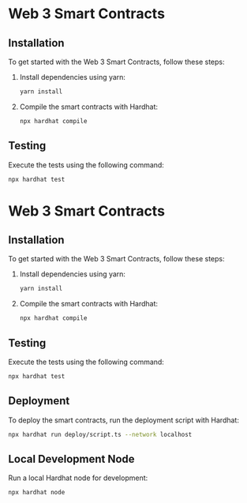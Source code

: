 # Web 3 Smart Contracts

## Installation

To get started with the Web 3 Smart Contracts, follow these steps:

1. Install dependencies using yarn:

   ```bash
   yarn install
   ```

2. Compile the smart contracts with Hardhat:

   ```bash
   npx hardhat compile
   ```

## Testing

Execute the tests using the following command:

```bash
npx hardhat test
```

# Web 3 Smart Contracts

## Installation

To get started with the Web 3 Smart Contracts, follow these steps:

1. Install dependencies using yarn:

   ```bash
   yarn install
   ```

2. Compile the smart contracts with Hardhat:

   ```bash
   npx hardhat compile
   ```

## Testing

Execute the tests using the following command:

```bash
npx hardhat test
```

## Deployment

To deploy the smart contracts, run the deployment script with Hardhat:

```bash
npx hardhat run deploy/script.ts --network localhost
```

## Local Development Node

Run a local Hardhat node for development:

```bash
npx hardhat node
```
